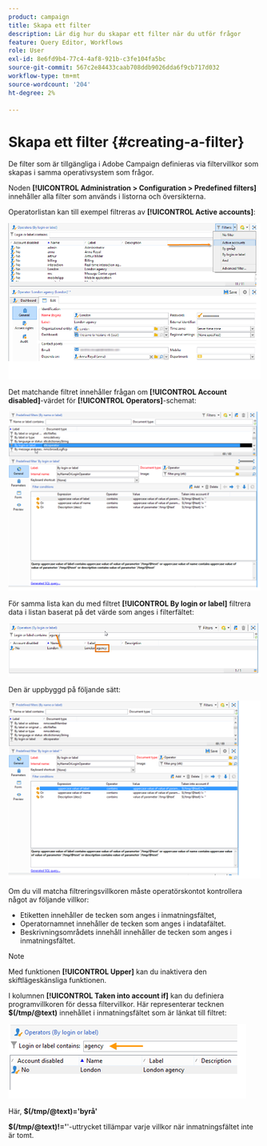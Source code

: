```yaml
---
product: campaign
title: Skapa ett filter
description: Lär dig hur du skapar ett filter när du utför frågor
feature: Query Editor, Workflows
role: User
exl-id: 8e6fd9b4-77c4-4af8-921b-c3fe104fa5bc
source-git-commit: 567c2e84433caab708ddb9026dda6f9cb717d032
workflow-type: tm+mt
source-wordcount: '204'
ht-degree: 2%

---
```


# Skapa ett filter {#creating-a-filter}

De filter som är tillgängliga i Adobe Campaign definieras via filtervillkor som skapas i samma operativsystem som frågor.

Noden **[!UICONTROL Administration > Configuration > Predefined filters]** innehåller alla filter som används i listorna och översikterna.

Operatorlistan kan till exempel filtreras av **[!UICONTROL Active accounts]**:

![](assets/query_editor_filter_sample_1.png)

Det matchande filtret innehåller frågan om **[!UICONTROL Account disabled]**-värdet för **[!UICONTROL Operators]**-schemat:

![](assets/query_editor_filter_sample_2.png)

För samma lista kan du med filtret **[!UICONTROL By login or label]** filtrera data i listan baserat på det värde som anges i filterfältet:

![](assets/query_editor_filter_sample_3.png)

Den är uppbyggd på följande sätt:

![](assets/query_editor_filter_sample_4.png)

Om du vill matcha filtreringsvillkoren måste operatörskontot kontrollera något av följande villkor:

* Etiketten innehåller de tecken som anges i inmatningsfältet,
* Operatornamnet innehåller de tecken som anges i indatafältet.
* Beskrivningsområdets innehåll innehåller de tecken som anges i inmatningsfältet.

>[!NOTE]
>
>Med funktionen **[!UICONTROL Upper]** kan du inaktivera den skiftlägeskänsliga funktionen.

I kolumnen **[!UICONTROL Taken into account if]** kan du definiera programvillkoren för dessa filtervillkor. Här representerar tecknen **$(/tmp/@text)** innehållet i inmatningsfältet som är länkat till filtret:

![](assets/query_editor_filter_sample_5.png)

Här, **$(/tmp/@text)=&#39;byrå&#39;**

**$(/tmp/@text)!=&#39;**&#39;-uttrycket tillämpar varje villkor när inmatningsfältet inte är tomt.
